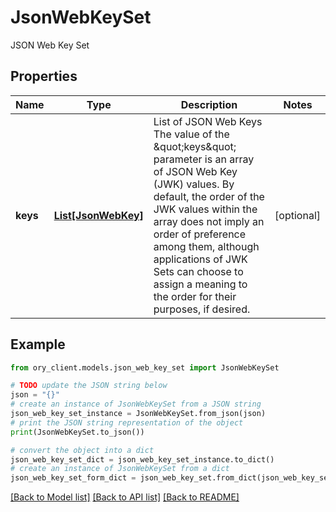 # JsonWebKeySet

JSON Web Key Set

## Properties

Name | Type | Description | Notes
------------ | ------------- | ------------- | -------------
**keys** | [**List[JsonWebKey]**](JsonWebKey.md) | List of JSON Web Keys  The value of the \&quot;keys\&quot; parameter is an array of JSON Web Key (JWK) values. By default, the order of the JWK values within the array does not imply an order of preference among them, although applications of JWK Sets can choose to assign a meaning to the order for their purposes, if desired. | [optional] 

## Example

```python
from ory_client.models.json_web_key_set import JsonWebKeySet

# TODO update the JSON string below
json = "{}"
# create an instance of JsonWebKeySet from a JSON string
json_web_key_set_instance = JsonWebKeySet.from_json(json)
# print the JSON string representation of the object
print(JsonWebKeySet.to_json())

# convert the object into a dict
json_web_key_set_dict = json_web_key_set_instance.to_dict()
# create an instance of JsonWebKeySet from a dict
json_web_key_set_form_dict = json_web_key_set.from_dict(json_web_key_set_dict)
```
[[Back to Model list]](../README.md#documentation-for-models) [[Back to API list]](../README.md#documentation-for-api-endpoints) [[Back to README]](../README.md)


